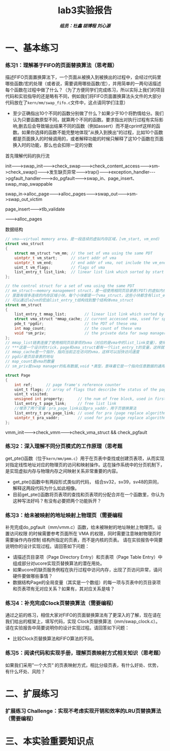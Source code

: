 <h1><center>lab3实验报告</center></h1>
<h5><center>组员：杜鑫 胡博程 刘心源</center></h5>

# 一、基本练习

###  练习1：理解基于FIFO的页面替换算法（思考题）

描述FIFO页面置换算法下，一个页面从被换入到被换出的过程中，会经过代码里哪些函数/宏的处理（或者说，需要调用哪些函数/宏），并用简单的一两句话描述每个函数在过程中做了什么？（为了方便同学们完成练习，所以实际上我们的项目代码和实验指导的还是略有不同，例如我们将FIFO页面置换算法头文件的大部分代码放在了`kern/mm/swap_fifo.c`文件中，这点请同学们注意）

- 至少正确指出10个不同的函数分别做了什么？如果少于10个将酌情给分。我们认为只要函数原型不同，就算两个不同的函数。要求指出对执行过程有实际影响,删去后会导致输出结果不同的函数（例如assert）而不是cprintf这样的函数。如果你选择的函数不能完整地体现”从换入到换出“的过程，比如10个函数都是页面换入的时候调用的，或者解释功能的时候只解释了这10个函数在页面换入时的功能，那么也会扣除一定的分数

首先理解代码的执行流

init--->swap_init--->check_swap--->check_content_access--->sm->check_swap()--->发生缺页异常--->trap()--->exception_handler--->pgfault_handler--->do_pgfault--->swap_in、page_insert、swap_map_swappable



swap_in->alloc_page--->alloc_pages--->swap_out--->sm->swap_out_victim

page_insert--->tlb_validate

--->alloc_pages



数据结构

```c
// vma——virtual memory area，是一段连续的虚拟内存区域，[vm_start, vm_end)
struct vma_struct
{
    struct mm_struct *vm_mm; // the set of vma using the same PDT
    uintptr_t vm_start;      // start addr of vma
    uintptr_t vm_end;        // end addr of vma, not include the vm_end itself
    uint_t vm_flags;         // flags of vma
    list_entry_t list_link;  // linear list link which sorted by start addr of vma
};
```

```c
// the control struct for a set of vma using the same PDT
// mm_struct——memory management struct，是一组使用相同页目录表(PDT)的虚拟内存区域
// 里面有很多连续的内存区域小块，每个小块都是一个vma_struct，这些小块都含有list_entry_t结构
// 可以通过le2vm的宏由list_entry_t结构找到整个结构体vma_struct
struct mm_struct
{
    list_entry_t mmap_list;        // linear list link which sorted by start addr of vma
    struct vma_struct *mmap_cache; // current accessed vma, used for speed purpose
    pde_t *pgdir;                  // the PDT of these vma
    int map_count;                 // the count of these vma
    void *sm_priv;                 // the private data for swap manager
};
// mmap_list链表连接了使用相同页目录项的vma（对应的是vma中的list_link变量），使用le2vm宏由链表找到完整结构体
// ***这是一个设计的trick，page和vma_struct都有一个list_entry_t的变量，这样就可以通过le2page和le2vm宏找到完整的结构体
// mmap_cache是一个指针，指向当前正在访问的vma，这样可以加快访问速度
// pgdir是页目录表的地址
// map_count是vma的数量
// sm_priv是swap manager的私有数据,void *类型，意味着它是一个指向任意数据的通用指针
```

```c
struct Page
{
    int ref;      // page frame's reference counter
    uint_t flags; // array of flags that describe the status of the page frame
    uint_t visited;
    unsigned int property;      // the num of free block, used in first fit pm manager
    list_entry_t page_link;     // free list link
    //增添了两个变量：pra_page_link以及pra_vaddr，用于页替换算法
    list_entry_t pra_page_link; // used for pra (page replace algorithm)
    uintptr_t pra_vaddr;        // used for pra (page replace algorithm)
};
```

vmm_init--->check_vmm--->check_vma_struct && check_pgfault

### 练习2：深入理解不同分页模式的工作原理（思考题

get_pte()函数（位于`kern/mm/pmm.c`）用于在页表中查找或创建页表项，从而实现对指定线性地址对应的物理页的访问和映射操作。这在操作系统中的分页机制下，是实现虚拟内存与物理内存之间映射关系非常重要的内容。

- get_pte()函数中有两段形式类似的代码， 结合sv32，sv39，sv48的异同，解释这两段代码为什么如此相像。
- 目前get_pte()函数将页表项的查找和页表项的分配合并在一个函数里，你认为这种写法好吗？有没有必要把两个功能拆开？

### 练习3：给未被映射的地址映射上物理页（需要编程

补充完成do_pgfault（mm/vmm.c）函数，给未被映射的地址映射上物理页。设置访问权限 的时候需要参考页面所在 VMA 的权限，同时需要注意映射物理页时需要操作内存控制 结构所指定的页表，而不是内核的页表。 请在实验报告中简要说明你的设计实现过程。请回答如下问题：

- 请描述页目录项（Page Directory Entry）和页表项（Page Table Entry）中组成部分对ucore实现页替换算法的潜在用处。
- 如果ucore的缺页服务例程在执行过程中访问内存，出现了页访问异常，请问硬件要做哪些事情？
- 数据结构Page的全局变量（其实是一个数组）的每一项与页表中的页目录项和页表项有无对应关系？如果有，其对应关系是啥？

### 练习4：补充完成Clock页替换算法（需要编程）

通过之前的练习，相信大家对FIFO的页面替换算法有了更深入的了解，现在请在我们给出的框架上，填写代码，实现 Clock页替换算法（mm/swap_clock.c）。 请在实验报告中简要说明你的设计实现过程。请回答如下问题：

- 比较Clock页替换算法和FIFO算法的不同。

### 练习5：阅读代码和实现手册，理解页表映射方式相关知识（思考题）

如果我们采用”一个大页“ 的页表映射方式，相比分级页表，有什么好处、优势，有什么坏处、风险？



# 二、扩展练习

### 扩展练习 Challenge：实现不考虑实现开销和效率的LRU页替换算法（需要编程）





# 三、本实验重要知识点


